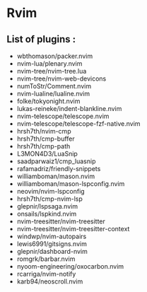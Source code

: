 
# Rvim

## List of plugins :

- wbthomason/packer.nvim
- nvim-lua/plenary.nvim
- nvim-tree/nvim-tree.lua
- nvim-tree/nvim-web-devicons
- numToStr/Comment.nvim
- nvim-lualine/lualine.nvim
- folke/tokyonight.nvim
- lukas-reineke/indent-blankline.nvim
- nvim-telescope/telescope.nvim
- nvim-telescope/telescope-fzf-native.nvim
- hrsh7th/nvim-cmp
- hrsh7th/cmp-buffer
- hrsh7th/cmp-path
- L3MON4D3/LuaSnip
- saadparwaiz1/cmp_luasnip
- rafamadriz/friendly-snippets
- williamboman/mason.nvim
- williamboman/mason-lspconfig.nvim
- neovim/nvim-lspconfig
- hrsh7th/cmp-nvim-lsp
- glepnir/lspsaga.nvim
- onsails/lspkind.nvim
- nvim-treesitter/nvim-treesitter
- nvim-treesitter/nvim-treesitter-context
- windwp/nvim-autopairs
- lewis6991/gitsigns.nvim
- glepnir/dashboard-nvim
- romgrk/barbar.nvim
- nyoom-engineering/oxocarbon.nvim
- rcarriga/nvim-notify
- karb94/neoscroll.nvim

